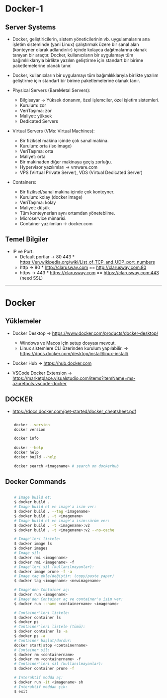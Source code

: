 # Docker-1

## Server Systems

* Docker, geliştiricilerin, sistem yöneticilerinin vb. uygulamalarını ana işletim sisteminde (yani Linux) çalıştırmak üzere bir sanal alan (konteyner olarak adlandırılır) içinde kolayca dağıtmalarına olanak tanıyan bir araçtır. Docker, kullanıcıların bir uygulamayı tüm bağımlılıklarıyla birlikte yazılım geliştirme için standart bir birime paketlemelerine olanak tanır.

* Docker, kullanıcıların bir uygulamayı tüm bağımlılıklarıyla birlikte yazılım geliştirme için standart bir birime paketlemelerine olanak tanır.

* Physical Servers (BareMetal Servers):
  * Bilgisayar -> Yüksek donanım, özel işlemciler, özel işletim sistemleri.
  * Kurulum: zor
  * VeriTaşıma: zor
  * Maliyet: yüksek
  * Dedicated Servers

* Virtual Servers (VMs: Virtual Machines):
  * Bir fiziksel makina içinde çok sanal makina.
  * Kurulum: orta (iso image)
  * VeriTaşıma: orta
  * Maliyet: orta
  * Bir makinaden diğer makinaya geçiş zorluğu.
  * Hypervisor yazılımları -> vmware.com
  * VPS (Virtual Private Server), VDS (Virtual Dedicated Server)

* Containers:
  * Bir fiziksel/sanal makina içinde çok konteyner.
  * Kurulum: kolay (docker image)
  * VeriTaşıma: kolay
  * Maliyet: düşük
  * Tüm konteynerları aynı ortamdan yönetebilme.
  * Microservice mimarisi.
  * Container yazılımları -> docker.com

## Temel Bilgiler

* IP ve Port:
  * Default portlar -> 80 443 * <https://en.wikipedia.org/wiki/List_of_TCP_and_UDP_port_numbers>
  * http -> 80 * <http://clarusway.com> == <http://clarusway.com:80>
  * https -> 443 * <https://clarusway.com> == <https://clarusway.com:443> (need SSL)

---

# Docker

## Yüklemeler

* Docker Desktop -> <https://www.docker.com/products/docker-desktop/>
  * Windows ve Macos için setup dosyası mevcut.
  * Linux sistemlere CLI üzerinden kurulum yapılabilir. -> <https://docs.docker.com/desktop/install/linux-install/>

* Docker Hub -> <https://hub.docker.com>

* VSCode Docker Extension -> <https://marketplace.visualstudio.com/items?itemName=ms-azuretools.vscode-docker>

## DOCKER

* <https://docs.docker.com/get-started/docker_cheatsheet.pdf>

```sh

    docker --version
    docker version

    docker info
    
    docker --help
    docker help
    docker build --help

    docker search <imagename> # search on dockerhub

```

## Docker Commands

```sh

    # Image build et:
    $ docker build .
    # Image build et ve image'a isim ver:
    $ docker build . --tag <imagename>
    $ docker build . -t <imagename>
    # Image build et ve image'a isim:sürüm ver:
    $ docker build . -t <imagename>:v2
    $ docker build . -t <imagename>:v2 --no-cache

    # Image'leri listele:
    $ docker image ls
    $ docker images
    # Image sil:
    $ docker rmi <imagename>
    $ docker rmi <imagename> -f
    # Image'leri sil (kullanılmayanlar):
    $ docker image prune -f -a
    # Image tag ekle/değiştir: (copy/paste yapar)
    $ docker tag <imagename> <newimagename>

    # Image'den Container aç:
    $ docker run <imagename>
    # Image'den Container aç ve container'a isim ver:
    $ docker run --name <containername> <imagename>

    # Container'leri listele:
    $ docker container ls
    $ docker ps
    # Container'leri listele (tümü):
    $ docker container ls -a
    $ docker ps -a
    # Container başlat/durdur:
    docker start|stop <containername>
    # Container sil:
    $ docker rm <containername>
    $ docker rm <containername> -f
    # Container'leri sil (kullanılmayanlar):
    $ docker container prune -f

    # Interaktif modda aç:
    $ docker run -it <imagename> sh
    # Interaktif moddan çık:
    $ exit

```
